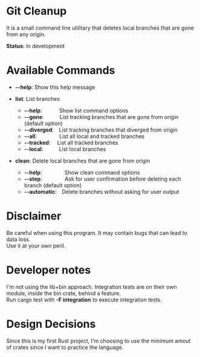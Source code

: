 # Git Cleanup

It is a small command line utilitary that deletes local branches that are gone from any origin.  

**Status**: In development

# Available Commands

- **--help**: Show this help message
- **list**: List branches
  - **--help**:    Show list command options
  - **--gone**:   List tracking branches that are gone from origin (default option)
  - **--diverged**: List tracking branches that diverged from origin
  - **--all**:      List all local and tracked branches
  - **--tracked**:  List all tracked branches
  - **--local**:   List local branches

- **clean**: Delete local branches that are gone from origin
  - **--help**:     Show clean command options
  - **--step**:     Ask for user confirmation before deleting each branch (default option)
  - **--automatic**: Delete branches without asking for user output

# Disclaimer

Be careful when using this program. It may contain bugs that can lead to data loss.  
Use it at your own peril.

# Developer notes

I'm not using the lib+bin approach. Integration tests are on their own module, inside the bin crate, behind a feature.  
Run cargo test with **-F integration** to execute integration tests. 

# Design Decisions

Since this is my first Rust project, I'm choosing to use the minimum amout of crates since I want to practice the language.